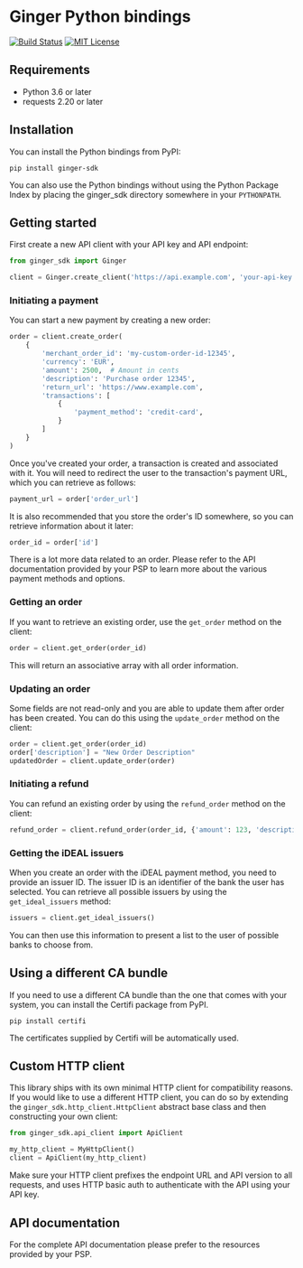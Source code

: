# Ginger Python bindings

[![Build Status](https://travis-ci.org/gingerpayments/ginger-php.svg)](https://travis-ci.org/gingerpayments/ginger-python.svg)
[![MIT License](https://img.shields.io/badge/license-MIT-brightgreen.svg)](https://github.com/gingerpayments/ginger-php/blob/master/LICENSE)

## Requirements

* Python 3.6 or later
* requests 2.20 or later

## Installation

You can install the Python bindings from PyPI:

```shell script
pip install ginger-sdk
```

You can also use the Python bindings without using the Python Package Index by placing the ginger_sdk directory
somewhere in your `PYTHONPATH`.

## Getting started

First create a new API client with your API key and API endpoint:

```python
from ginger_sdk import Ginger

client = Ginger.create_client('https://api.example.com', 'your-api-key')
```

### Initiating a payment

You can start a new payment by creating a new order:

```python
order = client.create_order(
    {
        'merchant_order_id': 'my-custom-order-id-12345',
        'currency': 'EUR',
        'amount': 2500,  # Amount in cents
        'description': 'Purchase order 12345',
        'return_url': 'https://www.example.com',
        'transactions': [
            {
                'payment_method': 'credit-card',
            }
        ]
    }
)
```

Once you've created your order, a transaction is created and associated with it. You will need to redirect the user to
the transaction's payment URL, which you can retrieve as follows:

```python
payment_url = order['order_url']
```

It is also recommended that you store the order's ID somewhere, so you can retrieve information about it later:

```python
order_id = order['id']
```

There is a lot more data related to an order. Please refer to the API documentation provided by your PSP to learn more
about the various payment methods and options.

### Getting an order

If you want to retrieve an existing order, use the `get_order` method on the client:

```python
order = client.get_order(order_id)
```

This will return an associative array with all order information.

### Updating an order

Some fields are not read-only and you are able to update them after order has been created. You can do this using
the `update_order` method on the client:

```python
order = client.get_order(order_id)
order['description'] = "New Order Description"
updatedOrder = client.update_order(order)
```

### Initiating a refund

You can refund an existing order by using the `refund_order` method on the client:

```python
refund_order = client.refund_order(order_id, {'amount': 123, 'description': 'My refund'})
```

### Getting the iDEAL issuers

When you create an order with the iDEAL payment method, you need to provide an issuer ID. The issuer ID is an identifier
of the bank the user has selected. You can retrieve all possible issuers by using the `get_ideal_issuers` method:

```python
issuers = client.get_ideal_issuers()
```

You can then use this information to present a list to the user of possible banks to choose from.

## Using a different CA bundle

If you need to use a different CA bundle than the one that comes with your system, you can install the Certifi package
from PyPI.

```shell script
pip install certifi
```

The certificates supplied by Certifi will be automatically used.

## Custom HTTP client

This library ships with its own minimal HTTP client for compatibility reasons. If you would like to use a different HTTP
client, you can do so by extending the `ginger_sdk.http_client.HttpClient` abstract base class and then constructing
your own client:

```python
from ginger_sdk.api_client import ApiClient

my_http_client = MyHttpClient()
client = ApiClient(my_http_client)
```

Make sure your HTTP client prefixes the endpoint URL and API version to all requests, and uses HTTP basic auth to
authenticate with the API using your API key.

## API documentation

For the complete API documentation please prefer to the resources provided by your PSP.